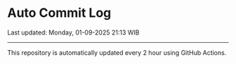 # Auto Commit Log

Last updated: Monday, 01-09-2025 21:13 WIB

---

This repository is automatically updated every 2 hour using GitHub Actions.
